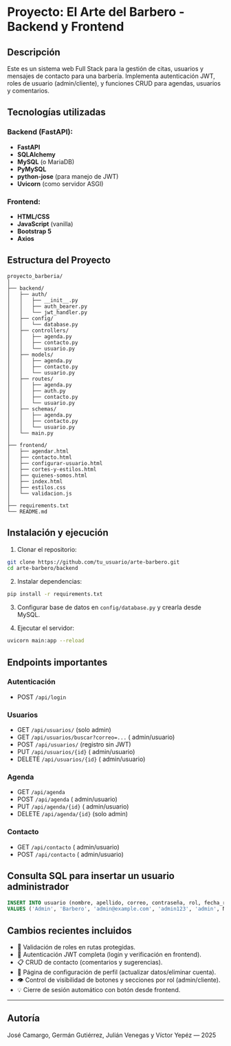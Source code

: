 # Proyecto: El Arte del Barbero - Backend y Frontend

## Descripción
Este es un sistema web Full Stack para la gestión de citas, usuarios y mensajes de contacto para una barbería. Implementa autenticación JWT, roles de usuario (admin/cliente), y funciones CRUD para agendas, usuarios y comentarios.

## Tecnologías utilizadas

### Backend (FastAPI):
- **FastAPI**
- **SQLAlchemy**
- **MySQL** (o MariaDB)
- **PyMySQL**
- **python-jose** (para manejo de JWT)
- **Uvicorn** (como servidor ASGI)

### Frontend:
- **HTML/CSS**
- **JavaScript** (vanilla)
- **Bootstrap 5**
- **Axios**

## Estructura del Proyecto

```
proyecto_barberia/
│
├── backend/
│   ├── auth/
│   │   ├── __init__.py
│   │   ├── auth_bearer.py
│   │   └── jwt_handler.py
│   ├── config/
│   │   └── database.py
│   ├── controllers/
│   │   ├── agenda.py
│   │   ├── contacto.py
│   │   └── usuario.py
│   ├── models/
│   │   ├── agenda.py
│   │   ├── contacto.py
│   │   └── usuario.py
│   ├── routes/
│   │   ├── agenda.py
│   │   ├── auth.py
│   │   ├── contacto.py
│   │   └── usuario.py
│   ├── schemas/
│   │   ├── agenda.py
│   │   ├── contacto.py
│   │   └── usuario.py
│   └── main.py
│
├── frontend/
│   ├── agendar.html
│   ├── contacto.html
│   ├── configurar-usuario.html
│   ├── cortes-y-estilos.html
│   ├── quienes-somos.html
│   ├── index.html
│   ├── estilos.css
│   └── validacion.js
│
├── requirements.txt
└── README.md
```

## Instalación y ejecución

1. Clonar el repositorio:
```bash
git clone https://github.com/tu_usuario/arte-barbero.git
cd arte-barbero/backend
```

2. Instalar dependencias:
```bash
pip install -r requirements.txt
```

3. Configurar base de datos en `config/database.py` y crearla desde MySQL.

4. Ejecutar el servidor:
```bash
uvicorn main:app --reload
```

## Endpoints importantes

### Autenticación
- POST `/api/login`

### Usuarios
- GET `/api/usuarios/` (solo admin)
- GET `/api/usuarios/buscar?correo=...` ( admin/usuario)
- POST `/api/usuarios/` (registro sin JWT)
- PUT `/api/usuarios/{id}` ( admin/usuario)
- DELETE `/api/usuarios/{id}` ( admin/usuario)

### Agenda
- GET `/api/agenda` 
- POST `/api/agenda` ( admin/usuario)
- PUT `/api/agenda/{id}` ( admin/usuario)
- DELETE `/api/agenda/{id}` (solo admin)

### Contacto
- GET `/api/contacto` ( admin/usuario)
- POST `/api/contacto` ( admin/usuario)

## Consulta SQL para insertar un usuario administrador

```sql
INSERT INTO usuario (nombre, apellido, correo, contraseña, rol, fecha_registro)
VALUES ('Admin', 'Barbero', 'admin@example.com', 'admin123', 'admin', NOW());
```

## Cambios recientes incluidos
- 🔐 Validación de roles en rutas protegidas.
- 🔑 Autenticación JWT completa (login y verificación en frontend).
- 📋 CRUD de contacto (comentarios y sugerencias).
- 👤 Página de configuración de perfil (actualizar datos/eliminar cuenta).
- 👁️ Control de visibilidad de botones y secciones por rol (admin/cliente).
- 💡 Cierre de sesión automático con botón desde frontend.

---

## Autoría
José Camargo, Germán Gutiérrez, Julián Venegas y Víctor Yepéz — 2025
